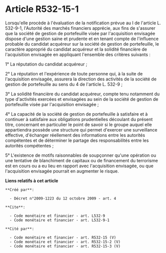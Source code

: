 # Article R532-15-1

Lorsqu'elle procède à l'évaluation de la notification prévue au I de l'article L. 532-9-1, l'Autorité des marchés financiers
apprécie, aux fins de s'assurer que la société de gestion de portefeuille visée par l'acquisition envisagée dispose d'une
gestion saine et prudente et en tenant compte de l'influence probable du candidat acquéreur sur la société de gestion de
portefeuille, le caractère approprié du candidat acquéreur et la solidité financière de l'acquisition envisagée en appliquant
l'ensemble des critères suivants : 

1° La réputation du candidat acquéreur ; 

2° La réputation et l'expérience de toute personne qui, à la suite de l'acquisition envisagée, assurera la direction des
activités de la société de gestion de portefeuille au sens du 4 de l'article L. 532-9 ; 

3° La solidité financière du candidat acquéreur, compte tenu notamment du type d'activités exercées et envisagées au sein de
la société de gestion de portefeuille visée par l'acquisition envisagée ; 

4° La capacité de la société de gestion de portefeuille à satisfaire et à continuer à satisfaire aux obligations
prudentielles découlant du présent titre, concernant en particulier le point de savoir si le groupe auquel elle appartiendra
possède une structure qui permet d'exercer une surveillance effective, d'échanger réellement des informations entre les
autorités compétentes et de déterminer le partage des responsabilités entre les autorités compétentes ; 

5° L'existence de motifs raisonnables de soupçonner qu'une opération ou une tentative de blanchiment de capitaux ou de
financement du terrorisme est en cours ou a eu lieu en rapport avec l'acquisition envisagée, ou que l'acquisition envisagée
pourrait en augmenter le risque.

**Liens relatifs à cet article**

	**Créé par**:

	  - Décret n°2009-1223 du 12 octobre 2009 - art. 4

	**Cite**:

	  - Code monétaire et financier - art. L532-9
	  - Code monétaire et financier - art. L532-9-1

	**Cité par**:

	  - Code monétaire et financier - art. R532-15 (V)
	  - Code monétaire et financier - art. R532-15-2 (V)
	  - Code monétaire et financier - art. R532-15-3 (V)
